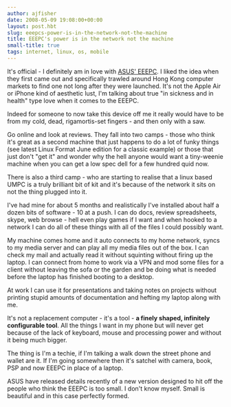 ```yaml
---
author: ajfisher
date: 2008-05-09 19:08:00+00:00
layout: post.hbt
slug: eeepcs-power-is-in-the-network-not-the-machine
title: EEEPC's power is in the network not the machine
small-title: true
tags: internet, linux, os, mobile
---
```


It's official - I definitely am in love with [ASUS' EEEPC](http://eeepc.asus.com/global/). I liked the idea when they first came out and specifically trawled around Hong Kong computer markets to find one not long after they were launched. It's not the Apple Air or iPhone kind of aesthetic lust, I'm talking about true "in sickness and in health" type love when it comes to the EEEPC.

Indeed for someone to now take this device off me it really would have to be from my cold, dead, rigamortis-set fingers - and then only with a saw.

Go online and look at reviews. They fall into two camps - those who think it's great as a second machine that just happens to do a lot of funky things (see latest Linux Format June edition for a classic example) or those that just don't "get it" and wonder why the hell anyone would want a tiny-weenie machine when you can get a low spec dell for a few hundred quid now.

There is also a third camp - who are starting to realise that a linux based UMPC is a truly brilliant bit of kit and it's because of the network it sits on not the thing plugged into it.

I've had mine for about 5 months and realistically I've installed about half a dozen bits of software - 10 at a push. I can do docs, review spreadsheets, skype, web browse - hell even play games if I want and when hooked to a network I can do all of these things with all of the files I could possibly want.

My machine comes home and it auto connects to my home network, syncs to my media server and can play all my media files out of the box. I can check my mail and actually read it without squinting without firing up the laptop. I can connect from home to work via a VPN and mod some files for a client without leaving the sofa or the garden and be doing what is needed before the laptop has finished booting to a desktop.

At work I can use it for presentations and taking notes on projects without printing stupid amounts of documentation and hefting my laptop along with me.

It's not a replacement computer - it's a tool -  <b>a finely shaped, infinitely configurable tool</b>. All the things I want in my phone but will never get because of the lack of keyboard, mouse and processing power and without it being much bigger.

The thing is I'm a techie, if I'm talking a walk down the street phone and wallet are it. If I'm going somewhere then it's satchel with camera, book, PSP and now EEEPC in place of a laptop.

ASUS have released details recently of a new version designed to hit off the people who think the EEEPC is too small. I don't know myself. Small is beautiful and in this case perfectly formed.

